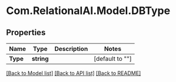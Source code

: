 
# Com.RelationalAI.Model.DBType

## Properties

Name | Type | Description | Notes
------------ | ------------- | ------------- | -------------
**Type** | **string** |  | [default to ""]

[[Back to Model list]](../README.md#documentation-for-models)
[[Back to API list]](../README.md#documentation-for-api-endpoints)
[[Back to README]](../README.md)


